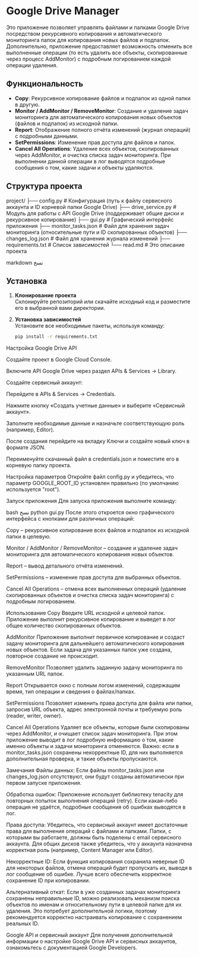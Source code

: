 # Google Drive Manager

Это приложение позволяет управлять файлами и папками Google Drive посредством рекурсивного копирования и автоматического мониторинга папок для копирования новых файлов и подпапок. Дополнительно, приложение предоставляет возможность отменить все выполненные операции (то есть удалить все объекты, скопированные через процесс AddMonitor) с подробным логированием каждой операции удаления.

## Функциональность

- **Copy**: Рекурсивное копирование файлов и подпапок из одной папки в другую.
- **Monitor / AddMonitor / RemoveMonitor**: Создание и удаление задач мониторинга для автоматического копирования новых объектов (файлов и подпапок) из исходной папки.
- **Report**: Отображение полного отчёта изменений (журнал операций) с подробными данными.
- **SetPermissions**: Изменение прав доступа для файлов и папок.
- **Cancel All Operations**: Удаление всех объектов, скопированных через AddMonitor, и очистка списка задач мониторинга. При выполнении данной операции в лог выводятся подробные сообщения о том, какие задачи и объекты удаляются.

## Структура проекта

project/ ├── config.py # Конфигурация (путь к файлу сервисного аккаунта и ID корневой папки Google Drive) ├── drive_service.py # Модуль для работы с API Google Drive (поддерживает общие диски и рекурсивное копирование) ├── gui.py # Графический интерфейс приложения ├── monitor_tasks.json # Файл для хранения задач мониторинга (относительные пути и ID скопированных объектов) ├── changes_log.json # Файл для хранения журнала изменений ├── requirements.txt # Список зависимостей └── read.md # Это описание проекта

markdown
نسخ

## Установка

1. **Клонирование проекта**  
   Склонируйте репозиторий или скачайте исходный код и разместите его в выбранной вами директории.

2. **Установка зависимостей**  
   Установите все необходимые пакеты, используя команду:
   ```bash
   pip install -r requirements.txt
Настройка Google Drive API

Создайте проект в Google Cloud Console.

Включите API Google Drive через раздел APIs & Services → Library.

Создайте сервисный аккаунт:

Перейдите в APIs & Services → Credentials.

Нажмите кнопку «Создать учетные данные» и выберите «Сервисный аккаунт».

Заполните необходимые данные и назначьте соответствующую роль (например, Editor).

После создания перейдите на вкладку Ключи и создайте новый ключ в формате JSON.

Переименуйте скачанный файл в credentials.json и поместите его в корневую папку проекта.

Настройка параметров
Откройте файл config.py и убедитесь, что параметр GOOGLE_ROOT_ID установлен правильно (по умолчанию используется "root").

Запуск приложения
Для запуска приложения выполните команду:

bash
نسخ
python gui.py
После этого откроется окно графического интерфейса с кнопками для различных операций:

Copy – рекурсивное копирование всех файлов и подпапок из исходной папки в целевую.

Monitor / AddMonitor / RemoveMonitor – создание и удаление задач мониторинга для автоматического копирования новых объектов.

Report – вывод детального отчёта изменений.

SetPermissions – изменение прав доступа для выбранных объектов.

Cancel All Operations – отмена всех выполненных операций (удаление скопированных объектов и очистка списка задач мониторинга) с подробным логированием.

Использование
Copy
Введите URL исходной и целевой папок. Приложение выполнит рекурсивное копирование и выведет в лог общее количество скопированных объектов.

AddMonitor
Приложение выполнит первичное копирование и создаст задачу мониторинга для дальнейшего автоматического копирования новых объектов. Если задача для указанных папок уже создана, повторное создание не происходит.

RemoveMonitor
Позволяет удалить заданную задачу мониторинга по указанным URL папок.

Report
Открывается окно с полным логом изменений, содержащим время, тип операции и сведения о файлах/папках.

SetPermissions
Позволяет изменить права доступа для файла или папки, запросив URL объекта, адрес электронной почты и требуемую роль (reader, writer, owner).

Cancel All Operations
Удаляет все объекты, которые были скопированы через AddMonitor, и очищает список задач мониторинга. При этом приложение выводит в лог подробную информацию о том, какие именно объекты и задачи мониторинга отменяются. Важно: если в monitor_tasks.json сохранены некорректные ID, для них выполняется дополнительная проверка, и такие объекты пропускаются.

Замечания
Файлы данных:
Если файлы monitor_tasks.json или changes_log.json отсутствуют, они будут созданы автоматически при первом запуске приложения.

Обработка ошибок:
Приложение использует библиотеку tenacity для повторных попыток выполнения операций (retry). Если какая-либо операция не удаётся, подробные сообщения об ошибках выводятся в лог.

Права доступа:
Убедитесь, что сервисный аккаунт имеет достаточные права для выполнения операций с файлами и папками. Папки, с которыми вы работаете, должны быть поделены с email сервисного аккаунта. Для общих дисков также убедитесь, что у аккаунта назначена корректная роль (например, Content Manager или Editor).

Некорректные ID:
Если функция копирования сохранила неверные ID для некоторых файлов, отмена операций будет пропускать их, выводя в лог сообщение об ошибке. Лучше всего обеспечить корректное сохранение ID при копировании.

Альтернативный откат:
Если в уже созданных задачах мониторинга сохранены неправильные ID, можно реализовать механизм поиска объектов по именам и относительному пути в целевой папке для их удаления. Это потребует дополнительной логики, поэтому рекомендуется корректно настраивать копирование с сохранением реальных ID.

Google API и сервисный аккаунт
Для получения дополнительной информации о настройке Google Drive API и сервисных аккаунтов, ознакомьтесь с документацией Google Developers.
